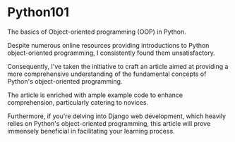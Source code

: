 # Python101
The basics of Object-oriented programming (OOP) in Python.

Despite numerous online resources providing introductions to Python object-oriented programming, I consistently found them unsatisfactory. 

Consequently, I've taken the initiative to craft an article aimed at providing a more comprehensive understanding of the fundamental concepts of Python's object-oriented programming. 

The article is enriched with ample example code to enhance comprehension, particularly catering to novices. 

Furthermore, if you're delving into Django web development, which heavily relies on Python's object-oriented programming, this article will prove immensely beneficial in facilitating your learning process.
